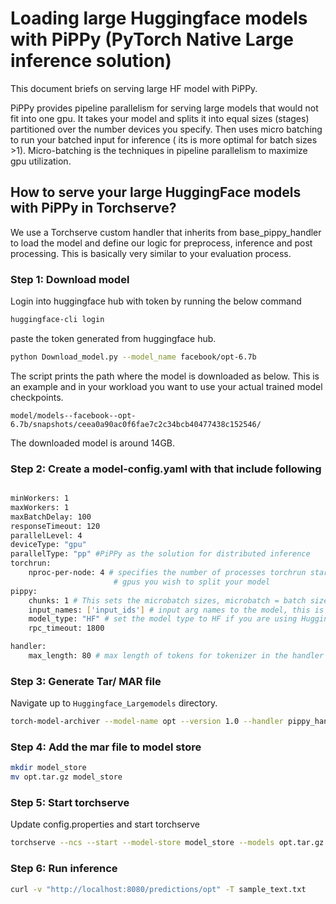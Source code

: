 # Loading large Huggingface models with PiPPy (PyTorch Native Large inference solution)

This document briefs on serving large HF model with PiPPy.

PiPPy provides pipeline parallelism for serving large models that would not fit into one gpu. It takes your model and splits it into equal sizes (stages) partitioned over the number devices you specify. Then uses micro batching to run your batched input for inference ( its is more optimal for batch sizes >1). Micro-batching is the techniques in pipeline parallelism to maximize gpu utilization.

## How to serve your large HuggingFace models with PiPPy in Torchserve?

We use a Torchserve custom handler that inherits from base_pippy_handler to load the model and define our logic for preprocess, inference and post processing. This is basically very similar to your evaluation process.

### Step 1: Download model

Login into huggingface hub with token by running the below command

```bash
huggingface-cli login
```
paste the token generated from huggingface hub.

```bash
python Download_model.py --model_name facebook/opt-6.7b
```
The script prints the path where the model is downloaded as below. This is an example and in your workload you want to use your actual trained model checkpoints.

`model/models--facebook--opt-6.7b/snapshots/ceea0a90ac0f6fae7c2c34bcb40477438c152546/`

The downloaded model is around 14GB.


### Step 2: Create a model-config.yaml with that include following

```bash

minWorkers: 1
maxWorkers: 1
maxBatchDelay: 100
responseTimeout: 120
parallelLevel: 4
deviceType: "gpu"
parallelType: "pp" #PiPPy as the solution for distributed inference
torchrun:
    nproc-per-node: 4 # specifies the number of processes torchrun starts to serve your model, set to world_size or number of
                       # gpus you wish to split your model
pippy:
    chunks: 1 # This sets the microbatch sizes, microbatch = batch size/ chunks
    input_names: ['input_ids'] # input arg names to the model, this is required for FX tracing
    model_type: "HF" # set the model type to HF if you are using Huggingface model other wise leave it blank or any other model you use.
    rpc_timeout: 1800

handler:
    max_length: 80 # max length of tokens for tokenizer in the handler
```

### Step 3: Generate Tar/ MAR file

Navigate up to `Huggingface_Largemodels` directory.

```bash
torch-model-archiver --model-name opt --version 1.0 --handler pippy_handler.py --extra-files model/models--facebook--opt-6.7b/snapshots/ceea0a90ac0f6fae7c2c34bcb40477438c152546/  -r requirements.txt --config-file model-config.yaml --archive-format tgz

```

### Step 4: Add the mar file to model store

```bash
mkdir model_store
mv opt.tar.gz model_store
```

### Step 5: Start torchserve

Update config.properties and start torchserve

```bash
torchserve --ncs --start --model-store model_store --models opt.tar.gz
```

### Step 6: Run inference

```bash
curl -v "http://localhost:8080/predictions/opt" -T sample_text.txt
```
